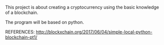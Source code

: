 This project is about creating a cryptocurrency using the basic knowledge of a blockchain.

The program will be based on python.

REFERENCES:
http://blockxchain.org/2017/06/04/simple-local-python-blockchain-pt1/
